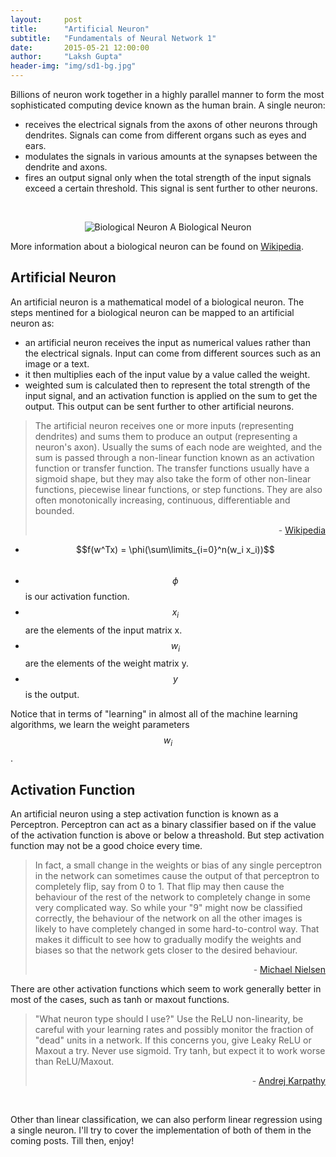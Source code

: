 ```yaml
---
layout:     post
title:      "Artificial Neuron"
subtitle:   "Fundamentals of Neural Network 1"
date:       2015-05-21 12:00:00
author:     "Laksh Gupta"
header-img: "img/sd1-bg.jpg"
---
```


Billions of neuron work together in a highly parallel manner to form the most sophisticated computing device known as the human brain. A single neuron:

- receives the electrical signals from the axons of other neurons through dendrites. Signals can come from different organs such as eyes and ears.
- modulates the signals in various amounts at the synapses between the dendrite and axons.
- fires an output signal only when the total strength of the input signals exceed a certain threshold. This signal is sent further to other neurons.

<p></br></p>
<center>
<img src="{{ site.baseurl }}/img/nn/bioneuron.jpg" alt="Biological Neuron">
<span class="caption text-muted">A Biological Neuron</span>
</center>

More information about a biological neuron can be found on <a href="http://en.wikipedia.org/wiki/Neuron">Wikipedia</a>.

<h2 class="section-heading">Artificial Neuron</h2>
An artificial neuron is a mathematical model of a biological neuron. The steps mentined for a biological neuron can be mapped to an artificial neuron as:

- an artificial neuron receives the input as numerical values rather than the electrical signals. Input can come from different sources such as an image or a text.
- it then multiplies each of the input value by a value called the weight.
- weighted sum is calculated then to represent the total strength of the input signal, and an activation function is applied on the sum to get the output. This output can be sent further to other artificial neurons.



<blockquote>
The artificial neuron receives one or more inputs (representing dendrites) and sums them to produce an output (representing a neuron's axon). Usually the sums of each node are weighted, and the sum is passed through a non-linear function known as an activation function or transfer function. The transfer functions usually have a sigmoid shape, but they may also take the form of other non-linear functions, piecewise linear functions, or step functions. They are also often monotonically increasing, continuous, differentiable and bounded.
<p align="right">- <a href="http://en.wikipedia.org/wiki/Artificial_neuron">Wikipedia</a></p>
</blockquote>


<center><canvas id="artificialneuron" width="500" heigth="400"></canvas></center>


- $$f(w^Tx) = \phi(\sum\limits_{i=0}^n(w_i x_i))$$ &nbsp;
- $$\phi$$ is our activation function.
- $$x_i$$ are the elements of the input matrix x.
- $$w_i$$ are the elements of the weight matrix y. 
- $$y$$ is the output.


Notice that in terms of "learning" in almost all of the machine learning algorithms, we learn the weight parameters $$w_i$$. 

<h2 class="section-heading">Activation Function</h2>
An artificial neuron using a step activation function is known as a Perceptron. Perceptron can act as a binary classifier based on if the value of the activation function is above or below a threashold. But step activation function may not be a good choice every time.


<blockquote>
  In fact, a small change in the weights or bias of any single perceptron in the network can sometimes cause the output of that perceptron to completely flip, say from 0 to 1. That flip may then cause the behaviour of the rest of the network to completely change in some very complicated way. So while your "9" might now be classified correctly, the behaviour of the network on all the other images is likely to have completely changed in some hard-to-control way. That makes it difficult to see how to gradually modify the weights and biases so that the network gets closer to the desired behaviour.
  <p align="right">- <a href="http://neuralnetworksanddeeplearning.com/chap1.html">Michael Nielsen</a></p>
</blockquote>


There are other activation functions which seem to work generally better in most of the cases, such as tanh or maxout functions.


<blockquote>
  "What neuron type should I use?" Use the ReLU non-linearity, be careful with your learning rates and possibly monitor the fraction of "dead" units in a network. If this concerns you, give Leaky ReLU or Maxout a try. Never use sigmoid. Try tanh, but expect it to work worse than ReLU/Maxout.
  <p align="right">- <a href="http://cs231n.github.io/neural-networks-1/">Andrej Karpathy</a></p>
</blockquote>


<center>
 <canvas id="step" width="200" height="200"></canvas>
 <canvas id="sigmoid" width="200" height="200"></canvas>
 <canvas id="tanh" width="200" height="200"></canvas></br>
</center>

Other than linear classification, we can also perform linear regression using a single neuron. I'll try to cover the implementation of both of them in the coming posts. Till then, enjoy!

<script language="javascript" type="text/javascript" src="{{ site.baseurl }}/js/nn/canvas.js"></script>
<script language="javascript" type="text/javascript" src="{{ site.baseurl }}/js/nn/neuron.js"></script>
<script language="javascript" type="text/javascript" src="{{ site.baseurl }}/js/nn/neuralnet.js"></script>
<script language="javascript" type="text/javascript" src="{{ site.baseurl }}/js/plot/eqgraph.js" charset="utf-8"></script>
<script>
//artificial neuron
var _ancanvas = document.getElementById("artificialneuron");
var _anctx = _ancanvas.getContext("2d");
var neuronIn1 = new neuron(_anctx, 50, 40, neuronRadius,"x_0");
var neuronIn2 = new neuron(_anctx, 50, 110, neuronRadius, "x_n");
var	hiddenLayer= new neuron(_anctx, 200, 75, neuronRadius);
_anctx.mathText("f(w^Tx)",200,120,{"text-align": "center"});
var neuronOut = new neuron(_anctx, 350, 75, neuronRadius,"y");
//input to hidden layer
connectLayers([neuronIn1, neuronIn2], [hiddenLayer]);
//hidden to output layer
connectLayers([hiddenLayer], [neuronOut]);

//plot step
function step(z){ 
        if(z < 2){
          return 0;
        }else{
          return 1;
        }
      }
var stepGraph = new EqGraph({canvasId: 'step', minX: -4, minY: -2, maxX: 4, maxY: 2, unitsPerTick: 1 });
stepGraph.drawEquation(step , 'blue', 2);
var stepCanv = document.getElementById('step');
var stepcontext = stepCanv.getContext('2d');
stepcontext.font = 'italic 14pt Calibri';
stepcontext.fillStyle = '#777';
stepcontext.fillText('step', 10, stepCanv.height-5);

//plot sigmoid
function sigmoid(z){ return  1.0/(1.0+Math.exp(-z));}
var sigmoidGraph = new EqGraph({canvasId: 'sigmoid', minX: -6, minY: -2, maxX: 6, maxY: 2, unitsPerTick: 1 });
sigmoidGraph.drawEquation(sigmoid , 'blue', 2);
var sigmoidCanv = document.getElementById('sigmoid');
var sigmoidcontext = sigmoidCanv.getContext('2d');
sigmoidcontext.font = 'italic 14pt Calibri';
sigmoidcontext.fillStyle = '#777';
sigmoidcontext.fillText('sigmoid', 10, sigmoidCanv.height-5);

//plot tanh
function tanh(z){ return (Math.exp(z)-Math.exp(-z))/(Math.exp(z)+Math.exp(-z));}
var tanhGraph = new EqGraph({canvasId: 'tanh', minX: -6, minY: -2, maxX: 6, maxY: 2, unitsPerTick: 1 });
tanhGraph.drawEquation(tanh , 'blue', 2);
var tanhCanv = document.getElementById('tanh');
var tanhcontext = tanhCanv.getContext('2d');
tanhcontext.font = 'italic 14pt Calibri';
tanhcontext.fillStyle = '#777';
tanhcontext.fillText('tanh', 10, tanhCanv.height-5);

</script>
